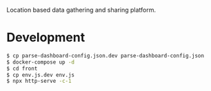Location based data gathering and sharing platform.

# Development

```bash
$ cp parse-dashboard-config.json.dev parse-dashboard-config.json
$ docker-compose up -d
$ cd front
$ cp env.js.dev env.js
$ npx http-serve -c-1
```


